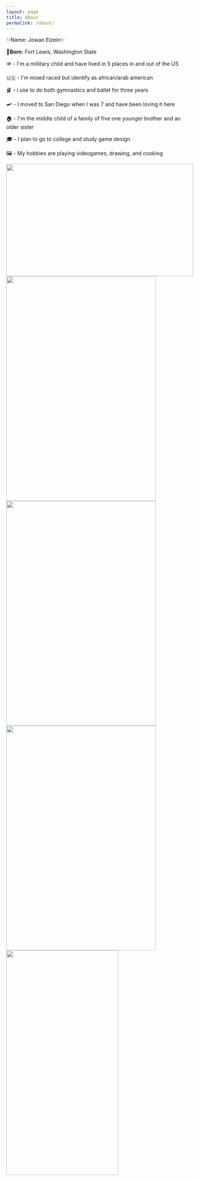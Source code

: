 ```yaml
---
layout: page
title: About
permalink: /about/
---
```



✨Name: Jowan Elzein✨

🍼**Born**: Fort Lewis, Washington State

🪖 - I'm a millitary child and have lived in 5 places in and out of the US

🇺🇸 - I'm mixed raced but identify as african/arab american

🩰 - i use to do both gymnastics and ballet for three years 

🛩️ - I moved to San Diego when I was 7 and have been loving it here

🏠 - I'm the middle child of a family of five one younger brother and an older sister

🎓 - I plan to go to college and study game design 

🖼️ - My hobbies are playing videogames, drawing, and cooking



<img src="https://i.ytimg.com/vi/DjnjVUQgBHc/hqdefault.jpg" width="500" height="300">


<img src="https://lh3.googleusercontent.com/pw/AP1GczObrrsTT8UHrSKPpuNMsHkH5_2bcMumbXUUrhSKFJRgA9hJTJUO6lPlor2acPWQQ1Sf67EfGS1I4OPhBB8PfcktLSyeglwl2u-RRLfDfuEj54sHoOo=w600-h315-p-k" width="400" height="600" >

<img src="https://lh3.googleusercontent.com/pw/AP1GczMk2McwjrkEqTxUb-iQSuqHtaE-zh0T8JZ5JAT-QXm76aIqQiNW4Qi0f7R3WdTVa52v5jFNbXIfDyoK3Gq83h1O1aTpLmseHwmiogBeEoyNY5JY6yU=w600-h315-p-k" width="400" height="600">

<img src="https://lh3.googleusercontent.com/pw/AP1GczNKFvkhb5Psjg5UCBhd-Dq0Iymb60zSmVB0kBcvhG411rHYYfjzRQ0K01il623PB3DjvKLjVsFxvp340c6KhR1y6ZR1ye4PHErXrNkCbC8_mOPQV38=w600-h315-p-k" width="400" height="600" >

<img src="https://lh3.googleusercontent.com/pw/AP1GczNlHZXWzRhKBv37gSfB2a9y5LOPSTliG5SyQKVAR6EdQ4Cj37Dvj5uGttvJSaBfXUpVigS04WQFqvaQXjHX1HiSFhUaci0FgxAmuSYg3q6tS1srdAk=w600-h315-p-k" width="300" height="600" > 
 